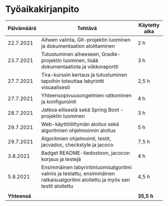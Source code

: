 # Työaikakirjanpito


Päivämäärä | Tehtävä | Käytetty aika
---------- | ------- | -------------
22.7.2021 | Aiheen valinta, Git-projektin luominen ja dokumentaation aloittaminen | 2 h
23.7.2021 | Tutustuminen aiheeseen, Gradle-projektin luominen, lisää dokumentaatiota ja viikkoraportti | 3 h
27.7.2021 | Tira-kurssin kertaus ja tutustuminen tapoihin toteuttaa labyrintti visuaalisesti | 2,5 h
27.7.2021 | Yhteensopivuusongelmien ratkominen ja konfigurointi | 4 h
28.7.2021 | Jatkoa eilisestä sekä Spring Boot -projektin luominen | 3 h
29.7.2021 | Web-käyttöliittymän aloitus sekä algoritmien ohjelmoinnin aloitus | 5 h
29.7.2021 | Algoritmien ohjelmointi, testit, jacvadoc, checkstyle ja jacoco | 7,5 h
3.8.2021 | Badget README-tiedostoon, jacocon korjaus ja testejä | 4 h
5.8.2021 | Ensimmäinen labyrintinluomisalgoritmi valmis ja testattu, ensimmäinen ratkaisualgoritmi aloitettu ja myös sen testit aloitettu | 4,5 h
 | | 
**Yhteensä** | | **35,5 h**

